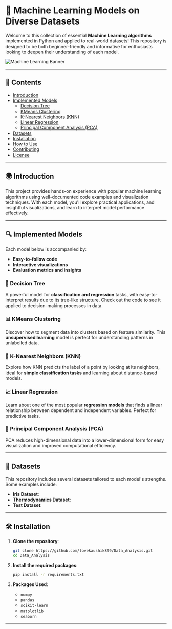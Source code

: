 # 🌟 Machine Learning Models on Diverse Datasets

Welcome to this collection of essential **Machine Learning algorithms** implemented in Python and applied to real-world datasets! This repository is designed to be both beginner-friendly and informative for enthusiasts looking to deepen their understanding of each model.

![Machine Learning Banner](https://via.placeholder.com/1000x250?text=Machine+Learning+Models+on+Various+Datasets)

---

## 📌 Contents
- [Introduction](#introduction)
- [Implemented Models](#implemented-models)
  - [Decision Tree](#decision-tree)
  - [KMeans Clustering](#kmeans-clustering)
  - [K-Nearest Neighbors (KNN)](#k-nearest-neighbors-knn)
  - [Linear Regression](#linear-regression)
  - [Principal Component Analysis (PCA)](#principal-component-analysis-pca)
- [Datasets](#datasets)
- [Installation](#installation)
- [How to Use](#how-to-use)
- [Contributing](#contributing)
- [License](#license)

---

## 🌍 Introduction

This project provides hands-on experience with popular machine learning algorithms using well-documented code examples and visualization techniques. With each model, you'll explore practical applications, and insightful visualizations, and learn to interpret model performance effectively.

---

## 🔍 Implemented Models

Each model below is accompanied by:
- **Easy-to-follow code**
- **Interactive visualizations**
- **Evaluation metrics and insights**

### 🌲 Decision Tree
A powerful model for **classification and regression** tasks, with easy-to-interpret results due to its tree-like structure. Check out the code to see it applied to decision-making processes in data.

### 📊 KMeans Clustering
Discover how to segment data into clusters based on feature similarity. This **unsupervised learning** model is perfect for understanding patterns in unlabelled data.

### 👥 K-Nearest Neighbors (KNN)
Explore how KNN predicts the label of a point by looking at its neighbors, ideal for **simple classification tasks** and learning about distance-based models.

### 📈 Linear Regression
Learn about one of the most popular **regression models** that finds a linear relationship between dependent and independent variables. Perfect for predictive tasks.

### 🔻 Principal Component Analysis (PCA)
PCA reduces high-dimensional data into a lower-dimensional form for easy visualization and improved computational efficiency.

---

## 📂 Datasets

This repository includes several datasets tailored to each model's strengths. Some examples include:
- **Iris Dataset**: 
- **Thermodynamics Dataset**: 
- **Test Dataset**: 
---

## 🛠️ Installation

1. **Clone the repository**:
    ```bash
    git clone https://github.com/lovekaushik899/Data_Analysis.git
    cd Data_Analysis
    ```

2. **Install the required packages**:
    ```bash
    pip install -r requirements.txt
    ```

3. **Packages Used**:
    - `numpy`
    - `pandas`
    - `scikit-learn`
    - `matplotlib`
    - `seaborn`

---

